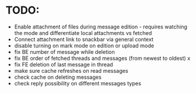 # TODO:

- Enable attachment of files during message edition - requires watching the mode and differentiate local attachments vs fetched
- Connect attachment link to snackbar via general context
- disable turning on mark mode on edition or upload mode
- fix BE number of message while deletion
- fix BE order of fetched threads and messages (from newest to oldest) x
- fix FE deletion of last message in thread
- make sure cache refreshes on read messages
- check cache on deleting messages
- check reply possibility on different messages types
